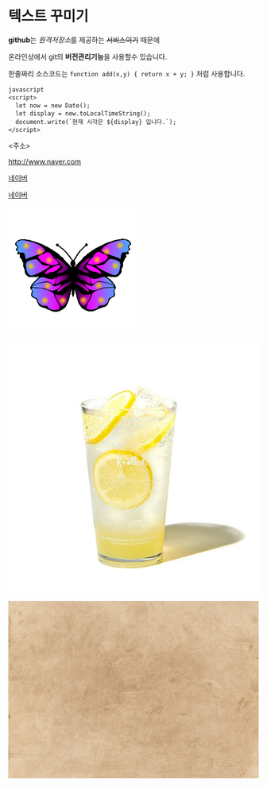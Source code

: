 # 텍스트 꾸미기

**github**는 *원격저장소*를 제공하는 ~~서비스이기~~ 때문에 

온라인상에서 git의 **버전관리기능**을 사용할수 있습니다.

한줄짜리 소스코드는 `function add(x,y) { return x + y; }` 처럼 사용합니다.

```
javascript
<script>
  let now = new Date();
  let display = new.toLocalTimeString();
  document.write(`현재 시각은 ${display} 입니다.`);
</script>
```
<주소>

<http://www.naver.com>

[네이버](http://www.naver.com)

[네이버](http://www.naver.com, "클릭하면 네이버 사이트로 이동합니다.")

![이미지](./a.gif)

![이미지](./레몬에이드.jpg)

![이미지](./오래된종이.jpg)
